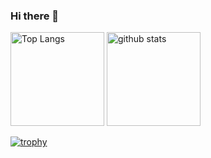 ### Hi there 👋

<!--
**s-nozue/s-nozue** is a ✨ _special_ ✨ repository because its `README.md` (this file) appears on your GitHub profile.

Here are some ideas to get you started:

- 🔭 I’m currently working on ...
- 🌱 I’m currently learning ...
- 👯 I’m looking to collaborate on ...
- 🤔 I’m looking for help with ...
- 💬 Ask me about ...
- 📫 How to reach me: ...
- 😄 Pronouns: ...
- ⚡ Fun fact: ...
-->

<p align="left"> 
  <img alt="Top Langs" height="150px" src="https://github-readme-stats.vercel.app/api/top-langs/?username={s-nozue}&layout=compact&show_icons=true&theme=onedark" />
  <img alt="github stats" height="150px" src="https://github-readme-stats.vercel.app/api?username={s-nozue}&theme=onedark&show_icons=ture" />
</p>

[![trophy](https://github-profile-trophy.vercel.app/?username={s-nozue}&theme=onedark&column=7)](https://github.com/ryo-ma/github-profile-trophy)
